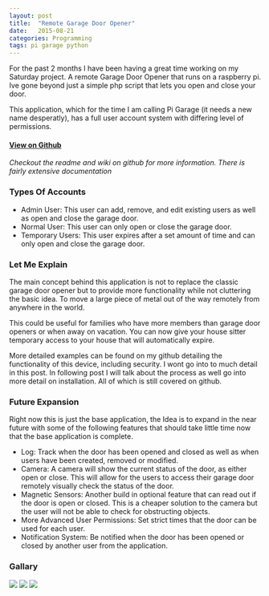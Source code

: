 ```yaml
---
layout: post
title:  "Remote Garage Door Opener"
date:   2015-08-21
categories: Programming
tags: pi garage python
---
```


For the past 2 months I have been having a great time working on my Saturday project. A remote Garage Door Opener that runs on a raspberry pi. Ive gone beyond just a simple php script that lets you open and close your door.

This application, which for the time I am calling Pi Garage (it needs a new name desperatly), has a full user account system with differing level of permissions.

#### [View on Github](https://github.com/chrisburgin95/pigarage)
 *Checkout the readme and wiki on github for more information. There is fairly extensive documentation*

### Types Of Accounts
- Admin User: This user can add, remove, and edit existing users as well as open and close the garage door.
- Normal User: This user can only open or close the garage door.
- Temporary Users: This user expires after a set amount of time and can only open and close the garage door.

### Let Me Explain
The main concept behind this application is not to replace the classic garage door opener but to provide more functionality while not cluttering the basic idea. To move a large piece of metal out of the way remotely from anywhere in the world.

This could be useful for families who have more members than garage door openers or when away on vacation. You can now give your house sitter temporary access to your house that will automatically expire.

More detailed examples can be found on my github detailing the functionality of this device, including security. I wont go into to much detail in this post. In following post I will talk about the process as well go into more detail on installation. All of which is still covered on github.


### Future Expansion
Right now this is just the base application, the Idea is to expand in the near future with some of the following features that should take little time now that the base application is complete.

- Log: Track when the door has been opened and closed as well as when users have been created, removed or modified.
- Camera: A camera will show the current status of the door, as either open or close. This will allow for the users to access their garage door remotely visually check the status of the door.
- Magnetic Sensors: Another build in optional feature that can read out if the door is open or closed. This is a cheaper solution to the camera but the user will not be able to check for obstructing objects.
- More Advanced User Permissions: Set strict times that the door can be used for each user.
- Notification System: Be notified when the door has been opened or closed by another user from the application.

### Gallary
![](http://i.imgur.com/7wxUytC.png)
![](http://i.imgur.com/D7vS2HI.png)
![](http://i.imgur.com/rjRuYSy.png)

